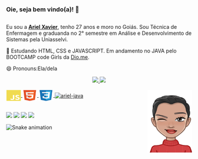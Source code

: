 ### Oie, seja bem vindo(a)! 👋
##
Eu sou a [**Ariel Xavier**](https://www.linkedin.com/in/euarielxavier/), tenho 27 anos e moro no Goiás. Sou Técnica de Enfermagem e graduanda no 2° semestre em Análise e Desenvolvimento de Sistemas pela Uniasselvi.

🌱 Estudando HTML, CSS e JAVASCRIPT. Em andamento no JAVA pelo BOOTCAMP code Girls da [Dio.me](https://www.dio.me/).

😄 Pronouns:Ela/dela

<div align="center">
  <a href="https://github.com/arielxavier">
  <img height="150em" src="https://github-readme-stats.vercel.app/api?username=arielxavier&show_icons=true&theme=radical&include_all_commits=true&count_private=true"/>
  <img height="150em" src="https://github-readme-stats.vercel.app/api/top-langs/?username=arielxavier&layout=compact&langs_count=7&theme=radical"/>
</div>

<div style="display: inline_block"><br>
  <img align="center" alt="ariel-Js" height="30" width="40" src="https://raw.githubusercontent.com/devicons/devicon/master/icons/javascript/javascript-plain.svg">
  <img align="center" alt="ariel-HTML" height="30" width="40" src="https://raw.githubusercontent.com/devicons/devicon/master/icons/html5/html5-original.svg">
 <img align="center" alt="ariel-CSS" height="30" width="40" src="https://raw.githubusercontent.com/devicons/devicon/master/icons/css3/css3-original.svg">
 <img align="center" alt="ariel-java" height="30" src="https://cdn.jsdelivr.net/gh/devicons/devicon/icons/adonisjs/adonisjs-original.svg" /> 
      
  <img align="right" width="120" height="170" src="https://github.com/arielxavier/arielxavier/blob/main/.github/workflows/novo.png?raw=true">
</div>

##

<div> 
  <a href="https://www.instagram.com/euarielxavier/" target="_blank"><img src="https://img.shields.io/badge/-Instagram-%23E4405F?style=for-the-badge&logo=instagram&logoColor=white" target="_blank"></a>
  <a href = "mailto:euarielxavier@gmail.com"><img src="https://img.shields.io/badge/-Gmail-%23333?style=for-the-badge&logo=gmail&logoColor=white" target="_blank"></a>
  <a href="https://www.linkedin.com/in/euarielxavier/" target="_blank"><img src="https://img.shields.io/badge/-LinkedIn-%230077B5?style=for-the-badge&logo=linkedin&logoColor=white" target="_blank"></a> 
<a href="https://wa.me/<+5561991028656>" target="_blank"><img src="https://img.shields.io/badge/WhatsApp-25D366?style=for-the-badge&logo=whatsapp&logoColor=white"></a>
 
 
 ![Snake animation](https://github.com/arielxavier/arielxavier/blob/output/github-contribution-grid-snake.svg)
 
</div>
